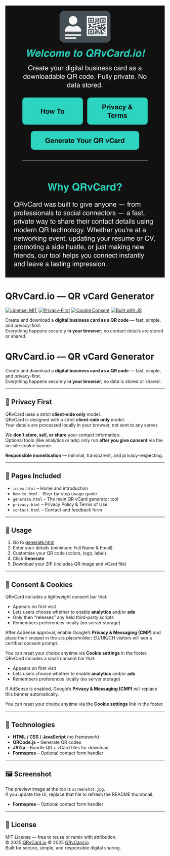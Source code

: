 ![QRvCard.io Preview](screenshot.jpg)

# QRvCard.io — QR vCard Generator

[![License: MIT](https://img.shields.io/badge/License-MIT-blue.svg)](./LICENSE)
[![Privacy-First](https://img.shields.io/badge/Privacy-Client--side%20only-2bb673.svg)](#-privacy-first)
[![Cookie Consent](https://img.shields.io/badge/Consent-Opt--in%20analytics%2Fads-8a63d2.svg)](#-consent--cookies)
[![Built with JS](https://img.shields.io/badge/Built%20with-HTML%20%7C%20CSS%20%7C%20JS-000000.svg)](#-technologies)

Create and download a **digital business card as a QR code** — fast, simple, and privacy-first.  
Everything happens securely **in your browser**; no contact details are stored or shared.
# QRvCard.io — QR vCard Generator

Create and download a **digital business card as a QR code** — fast, simple, and privacy-first.  
Everything happens securely **in your browser**; no data is stored or shared.

---

## 🔐 Privacy First

QRvCard uses a strict **client-side only** model.  
QRvCard is designed with a strict **client-side only** model.  
Your details are processed locally in your browser, not sent to any server.

We **don’t store, sell, or share** your contact information.  
Optional tools (like analytics or ads) only run **after you give consent** via the on-site cookie banner.

**Responsible monetisation** — minimal, transparent, and privacy-respecting.

---

## 📂 Pages Included

- `index.html` – Home and introduction  
- `how-to.html` – Step-by-step usage guide  
- `generate.html` – The main QR vCard generator tool  
- `privacy.html` – Privacy Policy & Terms of Use  
- `contact.html` – Contact and feedback form  

---

## 🚀 Usage

1. Go to [generate.html](./generate.html)  
2. Enter your details (minimum: Full Name & Email)  
3. Customise your QR code (colors, logo, label)  
4. Click **Generate**  
5. Download your ZIP (includes QR image and vCard file)

---

## 🍪 Consent & Cookies

QRvCard includes a lightweight consent bar that:
- Appears on first visit  
- Lets users choose whether to enable **analytics** and/or **ads**  
- Only then “releases” any held third-party scripts  
- Remembers preferences locally (no server storage)

After AdSense approval, enable Google’s **Privacy & Messaging (CMP)** and place their snippet in the `ads` placeholder; EU/UK/CH visitors will see a certified consent prompt.

You can reset your choice anytime via **Cookie settings** in the footer.
QRvCard includes a small consent bar that:
- Appears on first visit  
- Lets users choose whether to enable **analytics** and/or **ads**  
- Remembers preferences locally (no server storage)  

If AdSense is enabled, Google’s **Privacy & Messaging (CMP)** will replace this banner automatically.

You can reset your choice anytime via the **Cookie settings** link in the footer.

---

## 🧱 Technologies

- **HTML / CSS / JavaScript** (no framework)  
- **QRCode.js** – Generate QR codes  
- **JSZip** – Bundle QR + vCard files for download  
- **Formspree** – Optional contact form handler

---

## 🖼️ Screenshot

The preview image at the top is `screenshot.jpg`.  
If you update the UI, replace that file to refresh the README thumbnail.
- **Formspree** – Optional contact form handler  

---

## 📄 License

MIT License — free to reuse or remix with attribution.  
© 2025 [QRvCard.io](https://qrvcard.io)
© 2025 [QRvCard.io](https://qrvcard.io)  
Built for secure, simple, and responsible digital sharing.
